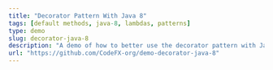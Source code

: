 ```yaml
---
title: "Decorator Pattern With Java 8"
tags: [default methods, java-8, lambdas, patterns]
type: demo
slug: decorator-java-8
description: "A demo of how to better use the decorator pattern with Java 8 features"
url: "https://github.com/CodeFX-org/demo-decorator-java-8"
---
```

